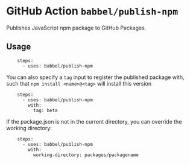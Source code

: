# GitHub Action `babbel/publish-npm`

Publishes JavaScript npm package to GitHub Packages.

## Usage

```
    steps:
      - uses: babbel/publish-npm
```

You can also specify a `tag` input to register the published package with, such that `npm install <name>@<tag>` will install this version
```
    steps:
      - uses: babbel/publish-npm
        with:
          tag: beta
```

If the package.json is not in the current directory, you can override the working directory:

```
    steps:
      - uses: babbel/publish-npm
        with:
          working-directory: packages/packagename
```
